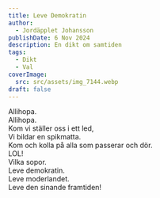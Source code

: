 ```yaml
---
title: Leve Demokratin
author:
  - Jordäpplet Johansson
publishDate: 6 Nov 2024
description: En dikt om samtiden
tags:
  - Dikt
  - Val
coverImage:
  src: src/assets/img_7144.webp
draft: false
---
```

Allihopa.\
Allihopa.\
Kom vi ställer oss i ett led,\
Vi bildar en spikmatta.\
Kom och kolla på alla som passerar och dör.\
LOL!\
Vilka sopor.\
Leve demokratin.\
Leve moderlandet.\
Leve den sinande framtiden!
